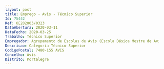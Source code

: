 ```yaml
--- 
layout: post
title: Emprego - Avis - Técnico Superior
Id: 75442
Ref: OE202003/0323
DataAbertura: 2020-03-11
DataFecho: 2020-03-25
Trabalho: Técnico Superior
Empregador: Agrupamento de Escolas de Avis (Escola Básica Mestre de Avis, Avis - Sede)
Descricao: Categoria Técnico Superior
CodigoPostal: 7480-155 AVIS
Concelho: Avis
Distrito: Portalegre
--- 
```

